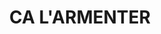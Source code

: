 ---
layout: test
title:  "CA L'ARMENTER"
coordinates:
  - group1:
        - [1.461679739284226, 42.356974965361033]
        - [1.461672777470331, 42.356865263839822]
        - [1.461469198639271, 42.356866495790847]
        - [1.461461897418211, 42.356919803938403]
        - [1.461451699055658, 42.356972500593486]
        - [1.461679739284226, 42.356974965361033]
---